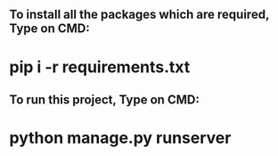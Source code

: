 
## To install all the packages which are required, Type on CMD:

# pip i -r requirements.txt

## To run this project, Type on CMD:

# python manage.py runserver

